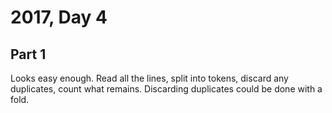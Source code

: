 # 2017, Day 4

## Part 1

Looks easy enough. Read all the lines, split into tokens, discard any duplicates, count what remains. Discarding duplicates could be done with a fold.